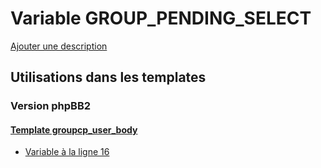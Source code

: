 # Variable GROUP_PENDING_SELECT
[Ajouter une description](https://fa-tvars.appspot.com/var/GROUP_PENDING_SELECT)

## Utilisations dans les templates

### Version phpBB2

#### [Template groupcp_user_body](subsilver/groupcp_user_body.md#readme)
* [Variable &agrave; la ligne 16](../subsilver/groupcp_user_body.tpl#L16)